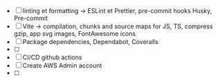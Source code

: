 - [ ] linting et formatting -> ESLint et Prettier, pre-commit hooks Husky, Pre-commit
- [ ] Vite -> compilation, chunks and source maps for JS, TS, compress gzip, app svg images, FontAwesome icons
- [ ] Package dependencies, Dependabot, Coveralls
- [ ]
- [ ] CI/CD github actions
- [ ] Create AWS Admin account
- [ ]
